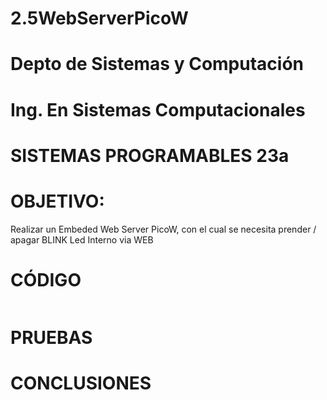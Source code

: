 # 2.5WebServerPicoW
# Depto de Sistemas y Computación
# Ing. En Sistemas Computacionales
# SISTEMAS PROGRAMABLES 23a


# OBJETIVO:
Realizar un Embeded Web Server PicoW, con el cual se necesita prender / apagar BLINK Led Interno via WEB
# CÓDIGO
```python

```

# PRUEBAS



# CONCLUSIONES
